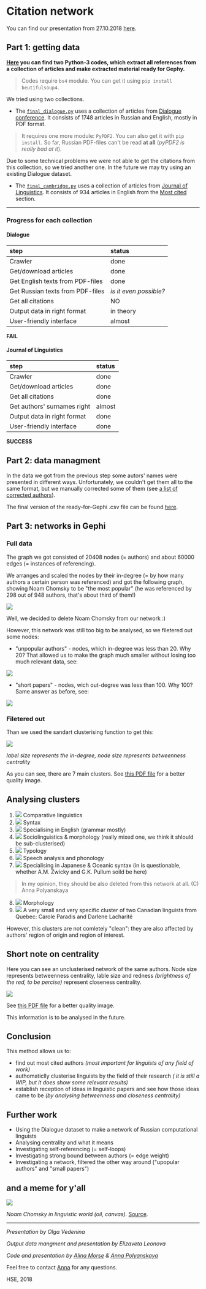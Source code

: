 # Citation network

You can find our presentation from 27.10.2018 [here](https://drive.google.com/file/d/1leR89wB3OM3DSVMla8p6JeDPkKp1My1Z/view?usp=sharing).

## Part 1: getting data

**[Here](/codes) you can find two Python-3 codes, which extract all references from a collection of articles and make extracted material ready for Gephy.**

> Codes require `bs4` module.
> You can get it using `pip install beutifulsoup4`.

We tried using two collections.

* The [`final_dialogue.py`](/codes/final_dialogue.py)
uses a collection of articles from [Dialogue conference](http://www.dialog-21.ru/).
It consists of 1748 articles in Russian and English, mostly in PDF format.

> It requires one more module: `PyPDF2`. You can also get it with `pip install`.
> So far, Russian PDF-files can't be read **at all** (*pyPDF2 is really bad at it*).

Due to some technical problems we were not able to get the citations from this collection, so we tried another one. In the future we may try using an existing Dialogue dataset.

* The [`final_cambridge.py`](/codes/final_cambridge.py)
uses a collection of articles from [Journal of Linguistics](https://www.cambridge.org/core/journals/journal-of-linguistics).
It consists of 934 articles in English from the [Most cited](https://www.cambridge.org/core/journals/journal-of-linguistics/most-cited) section.

***

### Progress for each collection

#### Dialogue

step|status
:---|:---
Crawler| done
Get/download articles| done
Get English texts from PDF-files| done
Get Russian texts from PDF-files| *is it even possible?*
Get all citations| NO
Output data in right format|in theory
User-friendly interface| almost

**FAIL**

#### Journal of Linguistics

step|status
:---|:---
Crawler| done
Get/download articles| done
Get all citations| done
Get authors' surnames right|almost
Output data in right format| done
User-friendly interface| done

**SUCCESS**

## Part 2: data managment

In the data we got from the previous step some autors' names were presented in different ways. Unfortunately, we couldn't get them all to  the same format, but we manually corrected some of them (see [a list of corrected authors](/output/list.txt)).

The final version of the ready-for-Gephi .csv file can be found [here](/output/output_data_cambr_final.csv).

## Part 3: networks in Gephi

### Full data

The graph we got consisted of 20408 nodes (= authors) and about 60000 edges (= instances of referencing). 

We arranges and scaled the nodes by their in-degree (= by how many authors a certain person was referenced) and got the following graph, showing Noam Chomsky to be "the most popular" (he was referenced by 298 out of 948 authors, that's about third of them!)

![](/images/chomsky.png)

Well, we decided to delete Noam Chomsky from our network :)

However, this network was still too big to be analysed, so we filetered out some nodes:

+ "unpopular authors" - nodes, which in-degree was less than 20. Why 20? That allowed us to make the graph much smaller without losing too much relevant data, see:

![](/images/in-degree.jpg)

+ "short papers" - nodes, wich out-degree was less than 100. Why 100? Same answer as before, see:

![](/images/out-degree.jpg)

### Filetered out

Than we used the sandart clusterising function to get this:

![](/images/clusters.png)

  *label size represents the in-degree, node size represents betweenness centrality*

As you can see, there are 7 main clusters. See [this PDF file](/images/clusters.pdf) for a better quality image.

## Analysing clusters

1. ![](/images/blue.PNG) Comparative linguistics
2. ![](/images/cyan.PNG) Syntax
3. ![](/images/light-green.PNG) Specialising in English (grammar mostly)
4. ![](/images/orange.PNG) Sociolinguistics & morphology (really mixed one, we think it shlould be sub-clusterised)
5. ![](/images/magenta.PNG) Typology
6. ![](/images/pink.PNG) Speech analysis and phonology
7. ![](/images/red.PNG) Specialising in Japanese & Oceanic syntax (in is questionable, whether A.M. Zwicky and G.K. Pullum soild be here)
> In my opinion, they should be also deleted from this network at all. (C) Anna Polyanskaya
8. ![](/images/dark-green.PNG) Morphology
9. ![](/images/grey.PNG) A very small and very specific cluster of two Canadian linguists from Quebec: Carole Paradis and Darlene Lacharité

However, this clusters are not comletely "clean": they are also affected by authors' region of origin and region of interest.

## Short note on centrality

Here you can see an unclusterised network of the same authors. Node size represents betweenness centrality, lable size and redness *(brightness of the red, to be percise)* represent closeness centrality. 

![](/images/centrality.png)

See [this PDF file](/images/cenrality.pdf) for a better quality image.

This information is to be analysed in the future.

## Conclusion

This method allows us to:
+ find out most cited authors *(most important for linguists of any field of work)*
+ authomaticlly clusterise linguists by the field of their research *( it is still a WIP, but it does show some relevant results)*
+ establish reception of ideas in linguistic papers and see how those ideas came to be *(by analysing betweenness and closeness centrality)*

## Further work

+ Using the Dialogue dataset to make a network of Russian computational linguists
+ Analysing centrality and what it means
+ Investigating self-referencing (= self-loops)
+ Investigating strong bound between authors (= edge weight)
+ Investigating a network, filtered the other way around ("upopular authors" and "small papers") 

## and a meme for y'all

![](https://memepedia.ru/wp-content/uploads/2018/02/%D0%BC%D0%B0%D1%80%D0%B8%D0%BE%D0%BD%D0%B5%D1%82%D0%BA%D0%B8.jpg)

  *Noam Chomsky in linguistic world (oil, canvas).* [Source](https://memepedia.ru/wp-content/uploads/2018/02/%D0%BC%D0%B0%D1%80%D0%B8%D0%BE%D0%BD%D0%B5%D1%82%D0%BA%D0%B8.jpg).


***

*Presentation by Olga Vedenina*

*Output data mangment and presentation by Elizaveta Leonova*

*Code and presentation by [Alina Morse](http://vk.com/crtcldstnc) & [Anna Polyanskaya](http://vk.com/aglade)*

Feel free to contact [Anna](off.polyanskaya.a@gmail.com) for any questions.



HSE, 2018
